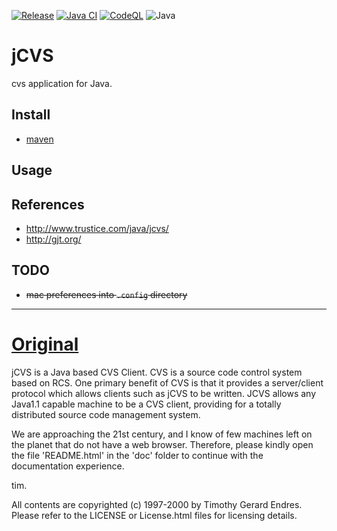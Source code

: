 [![Release](https://jitpack.io/v/umjammer/jcvs.svg)](https://jitpack.io/#umjammer/jcvs)
[![Java CI](https://github.com/umjammer/jcvs/actions/workflows/maven.yml/badge.svg)](https://github.com/umjammer/jcvs/actions/workflows/maven.yml)
[![CodeQL](https://github.com/umjammer/jcvs/actions/workflows/codeql.yml/badge.svg)](https://github.com/umjammer/jcvs/actions/workflows/codeql.yml)
![Java](https://img.shields.io/badge/Java-17-b07219)

# jCVS

cvs application for Java.

## Install

 * [maven](https://jitpack.io/#umjammer/jcvs)

## Usage

## References

 * http://www.trustice.com/java/jcvs/
 * http://gjt.org/

## TODO

 * ~~mac preferences into `.config` directory~~

---

# [Original](http://www.trustice.com/java/jcvs)

jCVS is a Java based CVS Client. CVS is a source code control
system based on RCS. One primary benefit of CVS is that	it
provides a server/client protocol which allows clients such
as jCVS to be written. JCVS allows any Java1.1 capable machine
to be a CVS client, providing for a totally distributed source
code management system.

We are approaching the 21st century, and I know of few machines
left on the planet that do not have a web browser. Therefore,
please kindly open the file 'README.html' in the 'doc' folder
to continue with the documentation experience.

tim.

All contents are copyrighted (c) 1997-2000 by Timothy Gerard Endres.
Please refer to the LICENSE or License.html files for licensing details.
